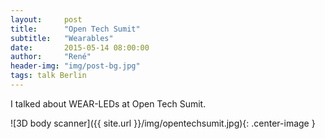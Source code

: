```yaml
---
layout:     post
title:      "Open Tech Sumit"
subtitle:   "Wearables"
date:       2015-05-14 08:00:00
author:     "René"
header-img: "img/post-bg.jpg"
tags: talk Berlin
---
```


<p>I talked about WEAR-LEDs at Open Tech Sumit.</p>
![3D body scanner]({{ site.url }}/img/opentechsumit.jpg){: .center-image }
